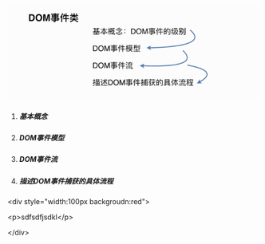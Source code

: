 ![](/assets/import8.png)

1. ##### 基本概念
2. ##### DOM事件模型
3. ##### DOM事件流
4. ##### 描述DOM事件捕获的具体流程

##### 

&lt;div style="width:100px backgroudn:red"&gt;

&lt;p&gt;sdfsdfjsdkl&lt;/p&gt;

&lt;/div&gt;

